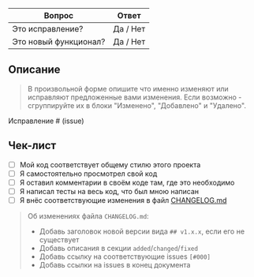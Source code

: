 Вопрос                | Ответ
--------------------- | ---
Это исправление?      | Да / Нет
Это новый функционал? | Да / Нет

## Описание

> В произвольной форме опишите что именно изменяют или исправляют предложенные вами изменения. Если возможно - сгруппируйте их в блоки "Изменено", "Добавлено" и "Удалено".

Исправление # (issue)

## Чек-лист

- [ ] Мой код соответствует общему стилю этого проекта
- [ ] Я самостоятельно просмотрел свой код
- [ ] Я оставил комментарии в своём коде там, где это необходимо
- [ ] Я написал тесты на весь код, что был мною написан
- [ ] Я внёс соответствующие изменения в файл [CHANGELOG.md](https://github.com/avtocod/specs/blob/master/CHANGELOG.md)

> Об изменениях файла `CHANGELOG.md`:
>
> * Добавь заголовок новой версии вида `## v1.x.x`, если его не существует
> * Добавь описания в секции `added`/`changed`/`fixed`
> * Добавь ссылку на соответствующие issues `[#000]`
> * Добавь ссылки на issues в конец документа

